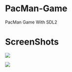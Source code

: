 # PacMan-Game
PacMan Game With SDL2


# ScreenShots
 ![](https://user-images.githubusercontent.com/35429211/60589537-08d1c380-9d9a-11e9-86da-a96977cf0071.png)

 ![](https://user-images.githubusercontent.com/35429211/60589481-eb045e80-9d99-11e9-87d2-0bceeaffa213.png)
